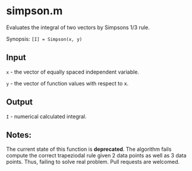 # simpson.m
Evaluates the integral of two vectors by Simpsons 1/3 rule.

Synopsis: `[I] = Simpson(x, y)`

## Input
`x` - the vector of equally spaced independent variable.

`y` - the vector of function values with respect to x.

## Output
`I` - numerical calculated integral.

## Notes:
The current state of this function is **deprecated**. The algorithm fails compute the correct trapeziodal rule given 2 data points as well as 3 data points. Thus, failing to solve real problem. Pull requests are welcomed.
